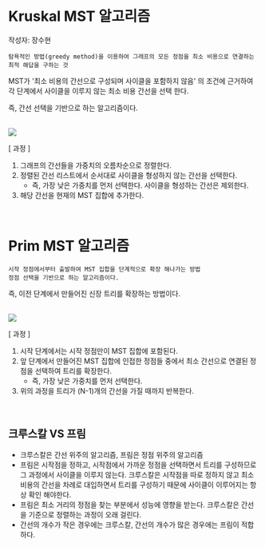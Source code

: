 # Kruskal MST 알고리즘
작성자: 장수현
```
탐욕적인 방법(greedy method)을 이용하여 그래프의 모든 정점을 최소 비용으로 연결하는 최적 해답을 구하는 것
```

MST가 '최소 비용의 간선으로 구성되며 사이클을 포함하지 않음' 의 조건에 근거하여 각 단계에서 사이클을 이루지 않는 최소 비용 간선을 선택 한다.

즉, 간선 선택을 기반으로 하는 알고리즘이다.

<br>

<img src="https://velog.velcdn.com/images%2Ffldfls%2Fpost%2Fbfc8ca76-a339-45c2-b1cd-17be367b9f8c%2Fimage.png">

<br>

[ 과정 ]

1. 그래프의 간선들을 가중치의 오름차순으로 정렬한다.
2. 정렬된 간선 리스트에서 순서대로 사이클을 형성하지 않는 간선을 선택한다.
    - 즉, 가장 낮은 가중치를 먼저 선택한다. 사이클을 형성하는 간선은 제외한다.
3. 해당 간선을 현재의 MST 집합에 추가한다.

<br>

# Prim MST 알고리즘
```
시작 정점에서부터 출발하여 MST 집합을 단계적으로 확장 해나가는 방법
정점 선택을 기반으로 하는 알고리즘이다.
```

즉, 이전 단계에서 만들어진 신장 트리를 확장하는 방법이다.

<br>

<img src="https://velog.velcdn.com/images%2Ffldfls%2Fpost%2F4b407297-f4c6-4487-a62b-4d5f52fa64f3%2Fimage.png">

<br>

[ 과정 ]

1. 시작 단계에서는 시작 정점만이 MST 집합에 포함된다.
2. 앞 단계에서 만들어진 MST 집합에 인접한 정점들 중에서 최소 간선으로 연결된 정점을 선택하여 트리를 확장한다.
    - 즉, 가장 낮은 가중치를 먼저 선택한다.
3. 위의 과정을 트리가 (N-1)개의 간선을 가질 때까지 반복한다.

<br>

## 크루스칼 VS 프림
- 크루스칼은 간선 위주의 알고리즘, 프림은 정점 위주의 알고리즘
- 프림은 시작점을 정하고, 시작점에서 가까운 정점을 선택하면서 트리를 구성하므로 그 과정에서 사이클을 이루지 않는다. 크루스칼은 시작점을 따로 정하지 않고 최소 비용의 간선을 차례로 대입하면서 트리를 구성하기 때문에 사이클이 이루어지는 항상 확인 해야한다.
- 프림은 최소 거리의 정점을 찾는 부분에서 성능에 영향을 받는다. 크루스칼은 간선을 기준으로 정렬하는 과정이 오래 걸린다.
- 간선의 개수가 작은 경우에는 크루스칼, 간선의 개수가 많은 경우에는 프림이 적합하다.
